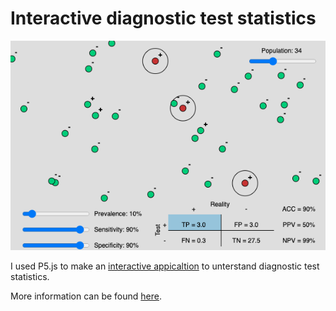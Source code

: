 # Interactive diagnostic test statistics
[![image](screen_shot.png)](https://wytamma.github.io/interactive-diagnostic-test-statistics/index.html)

I used P5.js to make an [interactive appicaltion](https://wytamma.github.io/interactive-diagnostic-test-statistics/index.html) to unterstand diagnostic test statistics.

More information can be found [here](https://wytamma.github.io/blog/project/interactive-tests/).


